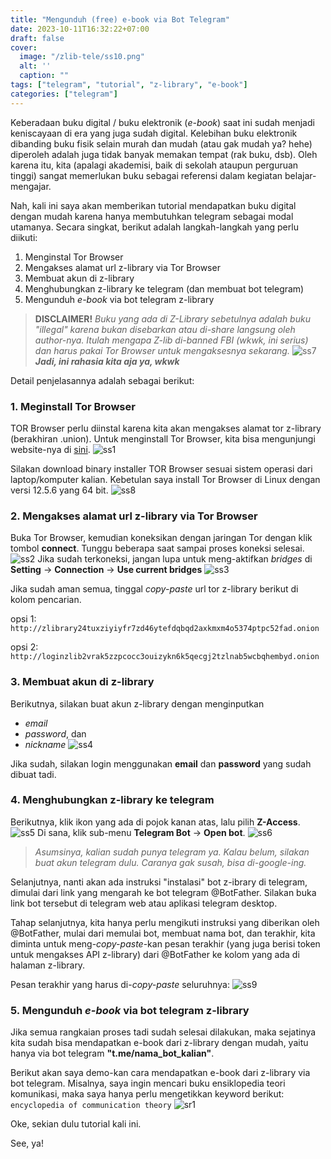 ```yaml
---
title: "Mengunduh (free) e-book via Bot Telegram"
date: 2023-10-11T16:32:22+07:00
draft: false
cover:
  image: "/zlib-tele/ss10.png"
  alt: ''
  caption: ""
tags: ["telegram", "tutorial", "z-library", "e-book"]
categories: ["telegram"]
---
```


Keberadaan buku digital / buku elektronik (*e-book*) saat ini sudah menjadi keniscayaan di era yang juga sudah digital. 
Kelebihan buku elektronik dibanding buku fisik selain murah dan mudah (atau gak mudah ya? hehe) diperoleh adalah juga tidak banyak memakan tempat (rak buku, dsb). 
Oleh karena itu, kita (apalagi akademisi, baik di sekolah ataupun perguruan tinggi) sangat memerlukan buku sebagai referensi dalam kegiatan belajar-mengajar.

Nah, kali ini saya akan memberikan tutorial mendapatkan buku digital dengan mudah karena hanya membutuhkan telegram sebagai modal utamanya.
Secara singkat, berikut adalah langkah-langkah yang perlu diikuti:
1. Menginstal Tor Browser
2. Mengakses alamat url z-library via Tor Browser
3. Membuat akun di z-library
4. Menghubungkan z-library ke telegram (dan membuat bot telegram)
5. Mengunduh *e-book* via bot telegram z-library

> **DISCLAIMER!** *Buku yang ada di Z-Library sebetulnya adalah buku "illegal" karena bukan disebarkan atau di-share langsung oleh author-nya. Itulah mengapa Z-lib di-banned FBI (wkwk, ini serius) dan harus pakai Tor Browser untuk mengaksesnya sekarang.*
![ss7](/zlib-tele/ss7.png)
***Jadi, ini rahasia kita aja ya, wkwk***

Detail penjelasannya adalah sebagai berikut:
### 1. Meginstall Tor Browser
TOR Browser perlu diinstal karena kita akan mengakses alamat tor z-library (berakhiran .union). 
Untuk menginstall Tor Browser, kita bisa mengunjungi website-nya di [sini](https://www.torproject.org/download/).
![ss1](/zlib-tele/ss1.png)

Silakan download binary installer TOR Browser sesuai sistem operasi dari laptop/komputer kalian. 
Kebetulan saya install Tor Browser di Linux dengan versi 12.5.6 yang 64 bit.
![ss8](/zlib-tele/ss8.png)

### 2. Mengakses alamat url z-library via Tor Browser
Buka Tor Browser, kemudian koneksikan dengan jaringan Tor dengan klik tombol **connect**. Tunggu beberapa saat sampai proses koneksi selesai.
![ss2](/zlib-tele/ss2.png)
Jika sudah terkoneksi, jangan lupa untuk meng-aktifkan *bridges* di **Setting** -> **Connection** -> **Use current bridges**
![ss3](/zlib-tele/ss3.png)

Jika sudah aman semua, tinggal *copy-paste* url tor z-library berikut di kolom pencarian.

opsi 1: `http://zlibrary24tuxziyiyfr7zd46ytefdqbqd2axkmxm4o5374ptpc52fad.onion`

opsi 2: `http://loginzlib2vrak5zzpcocc3ouizykn6k5qecgj2tzlnab5wcbqhembyd.onion`

### 3. Membuat akun di z-library
Berikutnya, silakan buat akun z-library dengan menginputkan
- *email*
- *password*, dan
- *nickname*
![ss4](/zlib-tele/ss4.png)

Jika sudah, silakan login menggunakan **email** dan **password** yang sudah dibuat tadi.

### 4. Menghubungkan z-library ke telegram
Berikutnya, klik ikon yang ada di pojok kanan atas, lalu pilih **Z-Access**.
![ss5](/zlib-tele/ss5.png)
Di sana, klik sub-menu **Telegram Bot** -> **Open bot**.
![ss6](/zlib-tele/ss6.png)

> *Asumsinya, kalian sudah punya telegram ya. Kalau belum, silakan buat akun telegram dulu. Caranya gak susah, bisa di-google-ing.*

Selanjutnya, nanti akan ada instruksi "instalasi" bot z-ibrary di telegram, dimulai dari link yang mengarah ke bot telegram @BotFather. 
Silakan buka link bot tersebut di telegram web atau aplikasi telegram desktop.

Tahap selanjutnya, kita hanya perlu mengikuti instruksi yang diberikan oleh @BotFather, mulai dari memulai bot, membuat nama bot, dan terakhir, kita diminta untuk meng-*copy-paste*-kan pesan terakhir (yang juga berisi token untuk mengakses API z-library) dari @BotFather ke kolom yang ada di halaman z-library. 

Pesan terakhir yang harus di-*copy-paste* seluruhnya:
![ss9](/zlib-tele/ss9.png)

### 5. Mengunduh *e-book* via bot telegram z-library
Jika semua rangkaian proses tadi sudah selesai dilakukan, maka sejatinya kita sudah bisa mendapatkan e-book dari z-library dengan mudah, yaitu hanya via bot telegram **"t.me/nama_bot_kalian"**.

Berikut akan saya demo-kan cara mendapatkan e-book dari z-library via bot telegram. 
Misalnya, saya ingin mencari buku ensiklopedia teori komunikasi, maka saya hanya perlu mengetikkan keyword berikut:
`encyclopedia of communication theory`
![sr1](/zlib-tele/sr1.gif)

Oke, sekian dulu tutorial kali ini.

See, ya!

